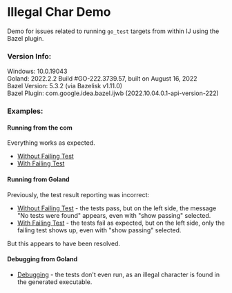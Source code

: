 # Illegal Char Demo

Demo for issues related to running `go_test` targets from within IJ using the Bazel plugin.

### Version Info:

Windows: 10.0.19043 \
Goland: 2022.2.2 Build #GO-222.3739.57, built on August 16, 2022 \
Bazel Version: 5.3.2 (via Bazelisk v1.11.0) \
Bazel Plugin: com.google.idea.bazel.ijwb (2022.10.04.0.1-api-version-222)


### Examples:

#### Running from the com

Everything works as expected.

* [Without Failing Test](screenshots/terminal-passing.png)
* [With Failing Test](screenshots/terminal-failing.png)

#### Running from Goland

Previously, the test result reporting was incorrect:
 
* [Without Failing Test](screenshots/run-ij-passing.png) - the tests pass, but on the left side, 
  the message "No tests were found" appears, even with "show passing" selected.
* [With Failing Test](screenshots/run-ij-failing.png) - the tests fail as expected, but on the 
  left side, only the failing test shows up, even with "show passing" selected.

But this appears to have been resolved.

#### Debugging from Goland
* [Debugging](screenshots/debug-ij.png) - the tests don't even run, as an illegal character
is found in the generated executable.



